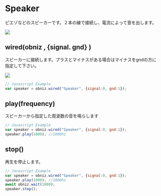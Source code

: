 # Speaker

ピエゾなどのスピーカーです。２本の線で接続し、電流によって音を出します。

![](./image.jpg)

## wired(obniz , {signal. gnd} )
スピーカーに接続します。プラスとマイナスがある場合はマイナスをgndの方に指定して下さい。

![](./wired.png)

```Javascript
// Javascript Example
var speaker = obniz.wired("Speaker", {signal:0, gnd:1});
```
## play(frequency)
スピーカーから指定した周波数の音を鳴らします
```Javascript
// Javascript Example
var speaker = obniz.wired("Speaker", {signal:0, gnd:1});
speaker.play(1000); //1000hz
```

## stop()
再生を停止します。
```Javascript
// Javascript Example
var speaker = obniz.wired("Speaker", {signal:0, gnd:1});
speaker.play(1000); //1000hz
await obniz.wait(1000);
speaker.stop();
```